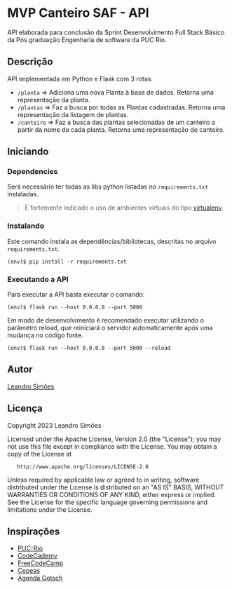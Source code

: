 # MVP Canteiro SAF - API

API elaborada para conclusão da Sprint Desenvolvimento Full Stack Básico da Pós graduação Engenharia de software da PUC Rio.

## Descrição

API implementada em Python e Flask com 3 rotas:
- `/planta` => 
    Adiciona uma nova Planta à base de dados. Retorna uma representação da planta.
- `/plantas` => 
    Faz a busca por todas as Plantas cadastradas. Retorna uma representação da listagem de plantas.
- `/canteiro` => 
    Faz a busca das plantas selecionadas de um canteiro a partir da nome de cada planta. Retorna uma representação do canteiro.

## Iniciando

### Dependencies

Será necessário ter todas as libs python listadas no `requirements.txt` instaladas.

> É fortemente indicado o uso de ambientes virtuais do tipo [virtualenv](https://docs.python.org/3/library/venv.html).

### Instalando

Este comando instala as dependências/bibliotecas, descritas no arquivo `requirements.txt`.
```
(env)$ pip install -r requirements.txt
```

### Executando a API

Para executar a API basta executar o comando:

```
(env)$ flask run --host 0.0.0.0 --port 5000
```

Em modo de desenvolvimento é recomendado executar utilizando o parâmetro reload, que reiniciará o servidor
automaticamente após uma mudança no código fonte. 

```
(env)$ flask run --host 0.0.0.0 --port 5000 --reload
```

## Autor
 
[Leandro Simões](https://github.com/Leandr0SmS)

## Licença

   Copyright 2023 Leandro Simões

   Licensed under the Apache License, Version 2.0 (the "License");
   you may not use this file except in compliance with the License.
   You may obtain a copy of the License at

       http://www.apache.org/licenses/LICENSE-2.0

   Unless required by applicable law or agreed to in writing, software
   distributed under the License is distributed on an "AS IS" BASIS,
   WITHOUT WARRANTIES OR CONDITIONS OF ANY KIND, either express or implied.
   See the License for the specific language governing permissions and
   limitations under the License.

## Inspirações

* [PUC-Rio](https://www.puc-rio.br/index.html)
* [CodeCademy](https://www.codecademy.com/)
* [FreeCodeCamp](https://www.freecodecamp.org/learn/)
* [Cepeas](https://www.cepeas.org/)
* [Agenda Gotsch](https://agendagotsch.com/)


